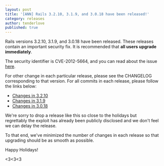 ```yaml
---
layout: post
title: '[ANN] Rails 3.2.10, 3.1.9, and 3.0.18 have been released!'
category: releases
author: tenderlove
published: true
---
```


Rails versions 3.2.10, 3.1.9, and 3.0.18 have been released.  These releases contain an important security fix.  It is recommended that **all users upgrade immediately**.

The security identifier is CVE-2012-5664, and you can read about the issue [here](https://groups.google.com/group/rubyonrails-security/browse_thread/thread/c2353369fea8c53).

For other change in each particular release, please see the CHANGELOG corresponding to that version.  For all commits in each release, please follow the links below:

* [Changes in 3.2.10](https://github.com/rails/rails/compare/v3.2.9...v3.2.10)
* [Changes in 3.1.9](https://github.com/rails/rails/compare/v3.1.8...v3.1.9)
* [Changes in 3.0.18](https://github.com/rails/rails/compare/v3.0.17...v3.0.18)

We're sorry to drop a release like this so close to the holidays but regrettably the exploit has already been publicly disclosed and we don't feel we can delay the release.

To that end, we've minimized the number of changes in each release so that upgrading should be as smooth as possible.

Happy Holidays!

<3<3<3

